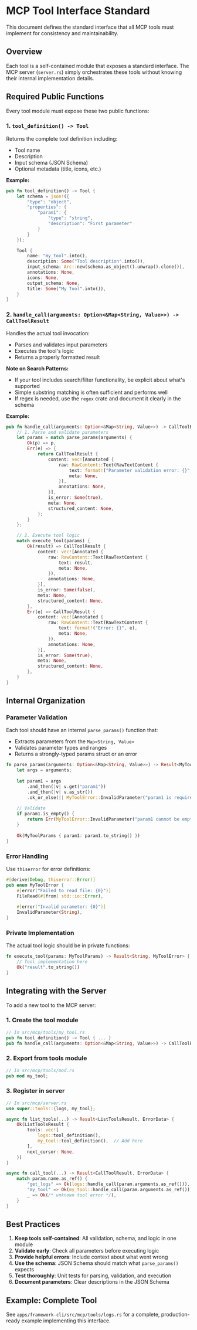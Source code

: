 # MCP Tool Interface Standard

This document defines the standard interface that all MCP tools must implement for consistency and maintainability.

## Overview

Each tool is a self-contained module that exposes a standard interface. The MCP server (`server.rs`) simply orchestrates these tools without knowing their internal implementation details.

## Required Public Functions

Every tool module must expose these two public functions:

### 1. `tool_definition() -> Tool`

Returns the complete tool definition including:
- Tool name
- Description
- Input schema (JSON Schema)
- Optional metadata (title, icons, etc.)

**Example:**
```rust
pub fn tool_definition() -> Tool {
    let schema = json!({
        "type": "object",
        "properties": {
            "param1": {
                "type": "string",
                "description": "First parameter"
            }
        }
    });

    Tool {
        name: "my_tool".into(),
        description: Some("Tool description".into()),
        input_schema: Arc::new(schema.as_object().unwrap().clone()),
        annotations: None,
        icons: None,
        output_schema: None,
        title: Some("My Tool".into()),
    }
}
```

### 2. `handle_call(arguments: Option<&Map<String, Value>>) -> CallToolResult`

Handles the actual tool invocation:
- Parses and validates input parameters
- Executes the tool's logic
- Returns a properly formatted result

**Note on Search Patterns:**
- If your tool includes search/filter functionality, be explicit about what's supported
- Simple substring matching is often sufficient and performs well
- If regex is needed, use the `regex` crate and document it clearly in the schema

**Example:**
```rust
pub fn handle_call(arguments: Option<&Map<String, Value>>) -> CallToolResult {
    // 1. Parse and validate parameters
    let params = match parse_params(arguments) {
        Ok(p) => p,
        Err(e) => {
            return CallToolResult {
                content: vec![Annotated {
                    raw: RawContent::Text(RawTextContent {
                        text: format!("Parameter validation error: {}", e),
                        meta: None,
                    }),
                    annotations: None,
                }],
                is_error: Some(true),
                meta: None,
                structured_content: None,
            };
        }
    };

    // 2. Execute tool logic
    match execute_tool(params) {
        Ok(result) => CallToolResult {
            content: vec![Annotated {
                raw: RawContent::Text(RawTextContent {
                    text: result,
                    meta: None,
                }),
                annotations: None,
            }],
            is_error: Some(false),
            meta: None,
            structured_content: None,
        },
        Err(e) => CallToolResult {
            content: vec![Annotated {
                raw: RawContent::Text(RawTextContent {
                    text: format!("Error: {}", e),
                    meta: None,
                }),
                annotations: None,
            }],
            is_error: Some(true),
            meta: None,
            structured_content: None,
        },
    }
}
```

## Internal Organization

### Parameter Validation

Each tool should have an internal `parse_params()` function that:
- Extracts parameters from the `Map<String, Value>`
- Validates parameter types and ranges
- Returns a strongly-typed params struct or an error

```rust
fn parse_params(arguments: Option<&Map<String, Value>>) -> Result<MyToolParams, MyToolError> {
    let args = arguments;
    
    let param1 = args
        .and_then(|v| v.get("param1"))
        .and_then(|v| v.as_str())
        .ok_or_else(|| MyToolError::InvalidParameter("param1 is required".into()))?;
    
    // Validate
    if param1.is_empty() {
        return Err(MyToolError::InvalidParameter("param1 cannot be empty".into()));
    }
    
    Ok(MyToolParams { param1: param1.to_string() })
}
```

### Error Handling

Use `thiserror` for error definitions:

```rust
#[derive(Debug, thiserror::Error)]
pub enum MyToolError {
    #[error("Failed to read file: {0}")]
    FileRead(#[from] std::io::Error),
    
    #[error("Invalid parameter: {0}")]
    InvalidParameter(String),
}
```

### Private Implementation

The actual tool logic should be in private functions:

```rust
fn execute_tool(params: MyToolParams) -> Result<String, MyToolError> {
    // Tool implementation here
    Ok("result".to_string())
}
```

## Integrating with the Server

To add a new tool to the MCP server:

### 1. Create the tool module

```rust
// In src/mcp/tools/my_tool.rs
pub fn tool_definition() -> Tool { ... }
pub fn handle_call(arguments: Option<&Map<String, Value>>) -> CallToolResult { ... }
```

### 2. Export from tools module

```rust
// In src/mcp/tools/mod.rs
pub mod my_tool;
```

### 3. Register in server

```rust
// In src/mcp/server.rs
use super::tools::{logs, my_tool};

async fn list_tools(...) -> Result<ListToolsResult, ErrorData> {
    Ok(ListToolsResult {
        tools: vec![
            logs::tool_definition(),
            my_tool::tool_definition(),  // Add here
        ],
        next_cursor: None,
    })
}

async fn call_tool(...) -> Result<CallToolResult, ErrorData> {
    match param.name.as_ref() {
        "get_logs" => Ok(logs::handle_call(param.arguments.as_ref())),
        "my_tool" => Ok(my_tool::handle_call(param.arguments.as_ref())),  // Add here
        _ => Ok(/* unknown tool error */),
    }
}
```

## Best Practices

1. **Keep tools self-contained**: All validation, schema, and logic in one module
2. **Validate early**: Check all parameters before executing logic
3. **Provide helpful errors**: Include context about what went wrong
4. **Use the schema**: JSON Schema should match what `parse_params()` expects
5. **Test thoroughly**: Unit tests for parsing, validation, and execution
6. **Document parameters**: Clear descriptions in the JSON Schema

## Example: Complete Tool

See `apps/framework-cli/src/mcp/tools/logs.rs` for a complete, production-ready example implementing this interface.

